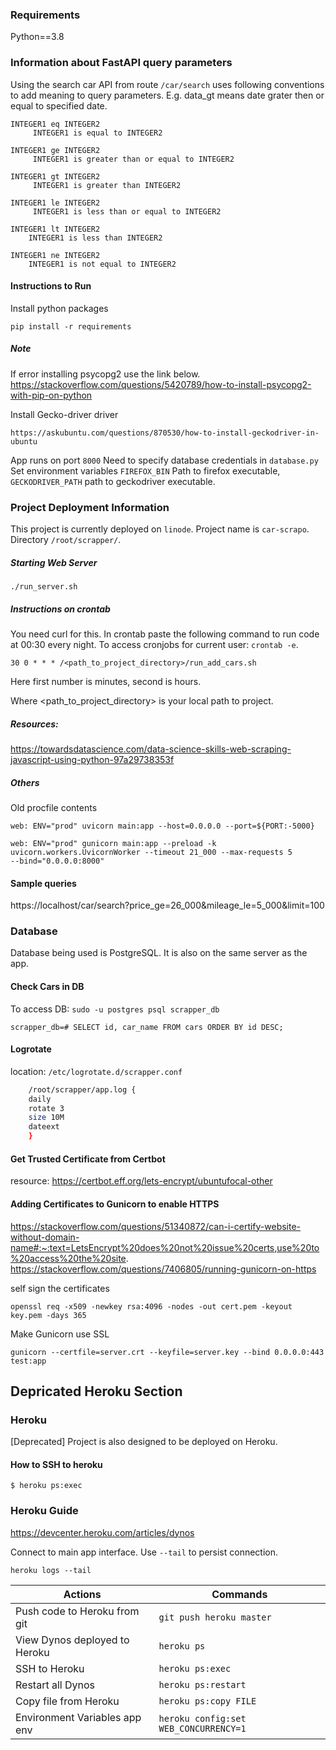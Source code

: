 
### Requirements 
Python==3.8

### Information about FastAPI query parameters

Using the search car API from route `/car/search` uses 
following conventions to add meaning to query parameters.
E.g. data_gt means date grater then or equal to specified date.

    INTEGER1 eq INTEGER2
         INTEGER1 is equal to INTEGER2

    INTEGER1 ge INTEGER2
         INTEGER1 is greater than or equal to INTEGER2

    INTEGER1 gt INTEGER2
         INTEGER1 is greater than INTEGER2

    INTEGER1 le INTEGER2
         INTEGER1 is less than or equal to INTEGER2

    INTEGER1 lt INTEGER2
        INTEGER1 is less than INTEGER2

    INTEGER1 ne INTEGER2
        INTEGER1 is not equal to INTEGER2

#### Instructions to Run

Install python packages

    pip install -r requirements

##### Note

If error installing psycopg2 use the link below.
https://stackoverflow.com/questions/5420789/how-to-install-psycopg2-with-pip-on-python

Install Gecko-driver driver

    https://askubuntu.com/questions/870530/how-to-install-geckodriver-in-ubuntu

App runs on port `8000`
Need to specify database credentials in `database.py`
Set environment variables `FIREFOX_BIN` Path to firefox executable,
`GECKODRIVER_PATH` path to geckodriver executable.

### Project Deployment Information
This project is currently deployed on `linode`. Project name is `car-scrapo`.
Directory `/root/scrapper/`.

##### Starting Web Server
    
    ./run_server.sh

##### Instructions on crontab
You need curl for this.
In crontab paste the following command to run code at 00:30 every
night. To access cronjobs for current user: `crontab -e`.

    30 0 * * * /<path_to_project_directory>/run_add_cars.sh

Here first number is minutes, second is hours.

Where <path_to_project_directory> is your local path to project.

##### Resources:
https://towardsdatascience.com/data-science-skills-web-scraping-javascript-using-python-97a29738353f

##### Others

Old procfile contents

    web: ENV="prod" uvicorn main:app --host=0.0.0.0 --port=${PORT:-5000}

    web: ENV="prod" gunicorn main:app --preload -k uvicorn.workers.UvicornWorker --timeout 21_000 --max-requests 5
    --bind="0.0.0.0:8000"

#### Sample queries
https://localhost/car/search?price_ge=26_000&mileage_le=5_000&limit=100

### Database
Database being used is PostgreSQL. It is also on the same server as the app.

#### Check Cars in DB
To access DB: `sudo -u postgres psql scrapper_db`

    scrapper_db=# SELECT id, car_name FROM cars ORDER BY id DESC;

#### Logrotate 
location: `/etc/logrotate.d/scrapper.conf`
```bash
    /root/scrapper/app.log {
    daily
    rotate 3
    size 10M
    dateext
    }
```

#### Get Trusted Certificate from Certbot
resource: https://certbot.eff.org/lets-encrypt/ubuntufocal-other

#### Adding Certificates to Gunicorn to enable HTTPS
https://stackoverflow.com/questions/51340872/can-i-certify-website-without-domain-name#:~:text=LetsEncrypt%20does%20not%20issue%20certs,use%20to%20access%20the%20site.
https://stackoverflow.com/questions/7406805/running-gunicorn-on-https

self sign the certificates

    openssl req -x509 -newkey rsa:4096 -nodes -out cert.pem -keyout key.pem -days 365

Make Gunicorn use SSL

    gunicorn --certfile=server.crt --keyfile=server.key --bind 0.0.0.0:443 test:app


## Depricated Heroku Section

### Heroku 
[Deprecated] Project is also designed to be deployed on Heroku.

#### How to SSH to heroku

    $ heroku ps:exec
### Heroku Guide
https://devcenter.heroku.com/articles/dynos

Connect to main app interface. Use `--tail` to persist connection.

    heroku logs --tail

| Actions                         |        Commands           |
|---------------------------------|---------------------------|
| Push code to Heroku from git    |  `git push heroku master` | 
| View Dynos deployed to Heroku   |  `heroku ps`              |
| SSH to Heroku                   |  `heroku ps:exec`         |
| Restart all Dynos	              |  `heroku ps:restart`      |
| Copy file from Heroku           |  `heroku ps:copy FILE`    |
| Environment Variables app env   | `heroku config:set WEB_CONCURRENCY=1` |


